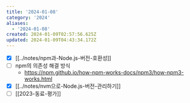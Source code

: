 ```yaml
---
title: '2024-01-08'
category: '2024'
aliases:
  - '2024-01-08'
created: 2024-01-09T02:57:56.625Z
updated: 2024-01-09T04:43:34.172Z
---
```


- [x] [[../notes/npm과-Node.js-버전-호환성]]
- [ ] npm의 의존성 해결 방식
  - https://npm.github.io/how-npm-works-docs/npm3/how-npm3-works.html
- [x] [[../notes/nvm으로-Node.js-버전-관리하기]]
- [ ] [[2023-동료-평가]]
